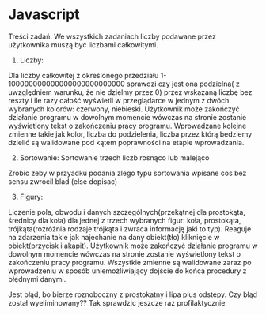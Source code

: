 # Javascript

Treści zadań. We wszystkich zadaniach liczby podawane przez użytkownika muszą być liczbami całkowitymi.

1. Liczby:

Dla liczby całkowitej z określonego przedziału 1-100000000000000000000000000 
sprawdzi czy jest ona podzielna( z uwzględniem warunku, że nie dzielmy przez 0) przez wskazaną liczbę bez reszty i ile razy
całość wyświetli w przeglądarce w jednym z dwóch wybranych kolorów: czerwony, niebieski.
Użytkownik może zakończyć działanie programu w dowolnym momencie wówczas na stronie zostanie wyświetlony tekst o zakończeniu 
pracy programu. Wprowadzane kolejne zmienne takie jak kolor, liczba do podzielenia, liczba przez którą bedziemy dzielić 
są walidowane pod kątem poprawności na etapie wprowadzania.


2. Sortowanie:
Sortowanie trzech liczb rosnąco lub malejąco

Zrobic zeby w przyadku podania zlego typu sortowania wpisane cos bez sensu zwrocil blad (else dopisac)


3. Figury:

Liczenie pola, obwodu i danych szczególnych(przekątnej dla prostokąta, średnicy dla koła) dla jednej z trzech wybranych figur:
koła, prostokąta, trójkąta(rozróżnia rodzaje trójkąta i zwraca informację jaki to typ). Reaguje na zdarzenia takie jak najechanie
na dany obiekt(tło) kliknięcie w obiekt(przycisk i akapit). Użytkownik może zakończyć działanie programu w dowolnym momencie wówczas 
na stronie zostanie wyświetlony tekst o zakończeniu pracy programu. Wszystkie zmienne są walidowane zaraz po wprowadzeniu w sposób
uniemożliwiający dojście do końca procedury z błędnymi danymi.

Jest błąd, bo bierze roznoboczny z prostokatny i lipa plus odstepy. Czy błąd został wyeliminowany?? Tak sprawdzic jeszcze raz profilaktycznie

